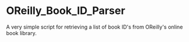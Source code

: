 # OReilly_Book_ID_Parser
A very simple script for retrieving a list of book ID's from OReilly's online book library.
